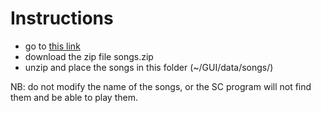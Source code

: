 # Instructions
* go to <a href="https://polimi365-my.sharepoint.com/:f:/g/personal/10628782_polimi_it/EkbXbOT7VuRHmAASjOxEm7ABg6l92bMhkz2xUtCFpgdMQA?e=e2wB2o">this link</a>
* download the zip file songs.zip
* unzip and place the songs in this folder (~/GUI/data/songs/)

NB: do not modify the name of the songs, or the SC program will not find them and be able to play them.